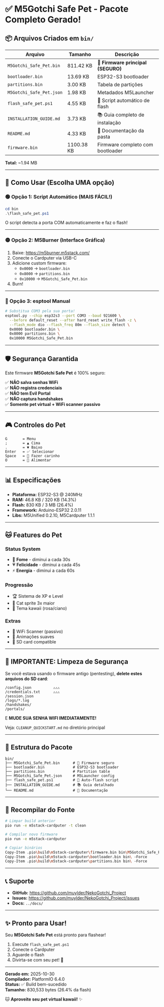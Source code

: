 # ✅ M5Gotchi Safe Pet - Pacote Completo Gerado!

## 📦 Arquivos Criados em `bin/`

| Arquivo | Tamanho | Descrição |
|---------|---------|-----------|
| `M5Gotchi_Safe_Pet.bin` | 811.42 KB | 🎯 **Firmware principal (SEGURO)** |
| `bootloader.bin` | 13.69 KB | ESP32-S3 bootloader |
| `partitions.bin` | 3.00 KB | Tabela de partições |
| `M5Gotchi_Safe_Pet.json` | 1.98 KB | Metadados M5Launcher |
| `flash_safe_pet.ps1` | 4.55 KB | 🚀 Script automático de flash |
| `INSTALLATION_GUIDE.md` | 3.73 KB | 📚 Guia completo de instalação |
| `README.md` | 4.33 KB | 📖 Documentação da pasta |
| `firmware.bin` | 1100.38 KB | Firmware completo com bootloader |

**Total:** ~1.94 MB

---

## 🚀 Como Usar (Escolha UMA opção)

### 🟢 Opção 1: Script Automático (MAIS FÁCIL!)

```powershell
cd bin
.\flash_safe_pet.ps1
```

O script detecta a porta COM automaticamente e faz o flash!

---

### 🟡 Opção 2: M5Burner (Interface Gráfica)

1. Baixe: https://m5burner.m5stack.com/
2. Conecte o Cardputer via USB-C
3. Adicione custom firmware:
   - `0x0000` → `bootloader.bin`
   - `0x8000` → `partitions.bin`
   - `0x10000` → `M5Gotchi_Safe_Pet.bin`
4. Burn!

---

### 🔵 Opção 3: esptool Manual

```bash
# Substitua COM3 pela sua porta!
esptool.py --chip esp32s3 --port COM3 --baud 921600 \
  --before default_reset --after hard_reset write_flash -z \
  --flash_mode dio --flash_freq 80m --flash_size detect \
  0x0000 bootloader.bin \
  0x8000 partitions.bin \
  0x10000 M5Gotchi_Safe_Pet.bin
```

---

## 🛡️ Segurança Garantida

Este firmware **M5Gotchi Safe Pet** é 100% seguro:

✅ **NÃO salva senhas WiFi**  
✅ **NÃO registra credenciais**  
✅ **NÃO tem Evil Portal**  
✅ **NÃO captura handshakes**  
✅ **Somente pet virtual + WiFi scanner passivo**

---

## 🎮 Controles do Pet

```
G       = Menu
;       = ▲ Cima
.       = ▼ Baixo
Enter   = ✅ Selecionar
Space   = 🐾 Fazer carinho
O       = 🍕 Alimentar
```

---

## 📊 Especificações

- **Plataforma:** ESP32-S3 @ 240MHz
- **RAM:** 46.8 KB / 320 KB (14.3%)
- **Flash:** 830 KB / 3 MB (26.4%)
- **Framework:** Arduino-ESP32 2.0.11
- **Libs:** M5Unified 0.2.10, M5Cardputer 1.1.1

---

## 🐱 Features do Pet

### Status System
- 🍕 **Fome** - diminui a cada 30s
- 💗 **Felicidade** - diminui a cada 45s
- ⚡ **Energia** - diminui a cada 60s

### Progressão
- 🏆 Sistema de XP e Level
- 🎨 Cat sprite 3x maior
- 🌈 Tema kawaii (rosa/ciano)

### Extras
- 📡 WiFi Scanner (passivo)
- 🎵 Animações suaves
- 💾 SD card compatible

---

## 🚨 IMPORTANTE: Limpeza de Segurança

Se você estava usando o firmware antigo (pentesting), **delete estes arquivos do SD card**:

```
/config.json          ⚠️⚠️⚠️
/credentials.txt      ⚠️⚠️⚠️
/session.json
/logs/*.log
/handshakes/
/portals/
```

E **MUDE SUA SENHA WIFI IMEDIATAMENTE!**

Veja: `CLEANUP_QUICKSTART.md` no diretório principal

---

## 📁 Estrutura do Pacote

```
bin/
├── M5Gotchi_Safe_Pet.bin      # 🎯 Firmware seguro
├── bootloader.bin             # ESP32-S3 bootloader
├── partitions.bin             # Partition table
├── M5Gotchi_Safe_Pet.json     # M5Launcher config
├── flash_safe_pet.ps1         # 🚀 Auto-flash script
├── INSTALLATION_GUIDE.md      # 📚 Guia detalhado
└── README.md                  # 📖 Documentação
```

---

## 🔄 Recompilar do Fonte

```bash
# Limpar build anterior
pio run -e m5stack-cardputer -t clean

# Compilar novo firmware
pio run -e m5stack-cardputer

# Copiar binários
Copy-Item .pio\build\m5stack-cardputer\firmware.bin bin\M5Gotchi_Safe_Pet.bin -Force
Copy-Item .pio\build\m5stack-cardputer\bootloader.bin bin\ -Force
Copy-Item .pio\build\m5stack-cardputer\partitions.bin bin\ -Force
```

---

## 📞 Suporte

- **GitHub:** https://github.com/muylder/NekoGotchi_Project
- **Issues:** https://github.com/muylder/NekoGotchi_Project/issues
- **Docs:** `../docs/`

---

## ✨ Pronto para Usar!

Seu **M5Gotchi Safe Pet** está pronto para flashear!

1. Execute `flash_safe_pet.ps1`
2. Conecte o Cardputer
3. Aguarde o flash
4. Divirta-se com seu pet! 🐾

---

**Gerado em:** 2025-10-30  
**Compilador:** PlatformIO 6.4.0  
**Status:** ✅ Build bem-sucedido  
**Tamanho:** 830,533 bytes (26.4% da flash)

🐱 **Aproveite seu pet virtual kawaii!** ✨
